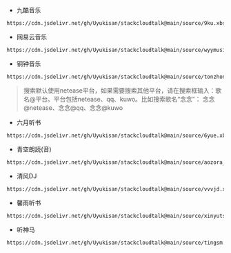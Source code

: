 - 九酷音乐
```
https://cdn.jsdelivr.net/gh/Uyukisan/stackcloudtalk@main/source/9ku.xbs
```
- 网易云音乐
```
https://cdn.jsdelivr.net/gh/Uyukisan/stackcloudtalk@main/source/wyymusic.xbs
```
- 铜钟音乐
```
https://cdn.jsdelivr.net/gh/Uyukisan/stackcloudtalk@main/source/tonzhon.xbs
```
> 搜索默认使用netease平台，如果需要搜索其他平台，请在搜索框输入：歌名@平台。平台包括netease、qq、kuwo。比如搜索歌名“念念”： 念念@netease、念念@qq、念念@kuwo
- 六月听书
```
https://cdn.jsdelivr.net/gh/Uyukisan/stackcloudtalk@main/source/6yue.xbs
```
- 青空朗読(音)
```
https://cdn.jsdelivr.net/gh/Uyukisan/stackcloudtalk@main/source/aozora_audio.xbs
```
- 清风DJ
```
https://cdn.jsdelivr.net/gh/Uyukisan/stackcloudtalk@main/source/vvvjd.xbs
```
- 馨雨听书
```
https://cdn.jsdelivr.net/gh/Uyukisan/stackcloudtalk@main/source/xinyuts.xbs
```
- 听神马
```
https://cdn.jsdelivr.net/gh/Uyukisan/stackcloudtalk@main/source/tingsm.xbs
```